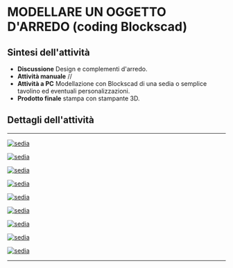 # MODELLARE UN OGGETTO D'ARREDO (coding Blockscad)

## Sintesi dell'attività
- **Discussione** Design e complementi d'arredo.
- **Attività manuale** //
- **Attività a PC** Modellazione con Blockscad di una sedia o semplice tavolino ed eventuali personalizzazioni.
- **Prodotto finale** stampa con stampante 3D.

## Dettagli dell'attività

---

[![sedia](scad01_sedia.jpg)](imageBig/scad01_sedia.jpg)

[![sedia](scad02_sedia.jpg)](imageBig/scad02_sedia.jpg)

[![sedia](scad03_sedia.jpg)](imageBig/scad03_sedia.jpg)

[![sedia](scad04_sedia.jpg)](imageBig/scad04_sedia.jpg)

[![sedia](scad05_sedia.jpg)](imageBig/scad05_sedia.jpg)

[![sedia](scad06_sedia.jpg)](imageBig/scad06_sedia.jpg)

[![sedia](scad07_sedia.jpg)](imageBig/scad07_sedia.jpg)

[![sedia](scad08_sedia.jpg)](imageBig/scad08_sedia.jpg)

[![sedia](scad09_sedia.jpg)](imageBig/scad09_sedia.jpg)

---